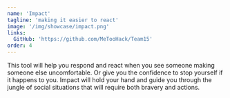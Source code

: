 ```yaml
---
name: 'Impact'
tagline: 'making it easier to react'
image: '/img/showcase/impact.png'
links:
  GitHub: 'https://github.com/MeTooHack/Team15'
order: 4
---
```

This tool will help you respond and react when you see someone making someone else uncomfortable. Or give you the confidence to stop yourself if it happens to you.  Impact will hold your hand and guide you through the jungle of social situations that will require both bravery and actions.
